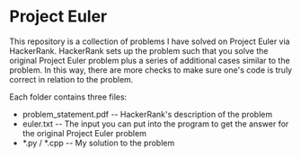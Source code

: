 # Project Euler

This repository is a collection of problems I have solved on Project Euler via
HackerRank. HackerRank sets up the problem such that you solve the original
Project Euler problem plus a series of additional cases similar to the problem.
In this way, there are more checks to make sure one's code is truly correct in
relation to the problem.

Each folder contains three files:
* problem_statement.pdf -- HackerRank's description of the problem
* euler.txt -- The input you can put into the program to get the answer for the
original Project Euler problem
* *.py / *.cpp -- My solution to the problem
